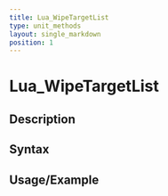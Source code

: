 ```yaml
---
title: Lua_WipeTargetList
type: unit_methods
layout: single_markdown
position: 1
---
```


# Lua_WipeTargetList

## Description

## Syntax

## Usage/Example


